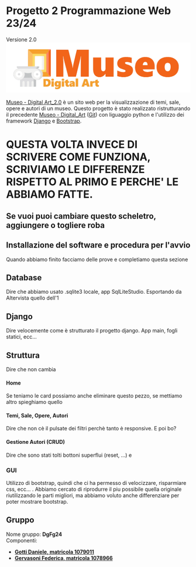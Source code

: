 # Progetto 2 Programmazione Web 23/24
Versione 2.0
![logo](https://github.com/DanieleGotti/MUSEO_Digital_Art/blob/main/img/logos/logo.png)

[Museo - Digital Art_2.0](https://museodigitalart.altervista.orgAAAAA) è un sito web per la visualizzazione di temi, sale, opere e autori di un museo.
Questo progetto è stato realizzato ristrutturando il precedente [Museo - Digital_Art](https://museodigitalart.altervista.org) ([Git](https://github.com/DanieleGotti/MUSEO_Digital_Art.git)) con liguaggio python e l'utilizzo dei framework [Django](https://www.djangoproject.com/) e [Bootstrap](https://getbootstrap.com/).



# QUESTA VOLTA INVECE DI SCRIVERE COME FUNZIONA, SCRIVIAMO LE DIFFERENZE RISPETTO AL PRIMO E PERCHE' LE ABBIAMO FATTE.
## Se vuoi puoi cambiare questo scheletro, aggiungere o togliere roba

## Installazione del software e procedura per l'avvio
Quando abbiamo finito facciamo delle prove e completiamo questa sezione

## Database
Dire che abbiamo usato .sqlite3 locale, app SqlLiteStudio. Esportando da Altervista quello dell'1

## Django
Dire velocemente come è strutturato il progetto django. App main, fogli statici, ecc...

## Struttura
Dire che non cambia

#### Home 
Se teniamo le card possiamo anche eliminare questo pezzo, se mettiamo altro spieghiamo quello

#### Temi, Sale, Opere, Autori
Dire che non cè il pulsate dei filtri perchè tanto è responsive. E poi bo?

#### Gestione Autori (CRUD)
Dire che sono stati tolti bottoni superflui (reset, ...) e 

### GUI
Utilizzo di bootstrap, quindi che ci ha permesso di velocizzare, risparmiare css, ecc... . Abbiamo cercato di riprodurre il piu possibile quella originale riutilizzando le parti migliori, ma abbiamo voluto anche differenziare per poter mostrare bootstrap.

## Gruppo
Nome gruppo: __DgFg24__ \
Componenti:
- [__Gotti Daniele, matricola 1079011__](https://github.com/DanieleGotti)
- [__Gervasoni Federica, matricola 1078966__](https://github.com/fgervasoni7)


